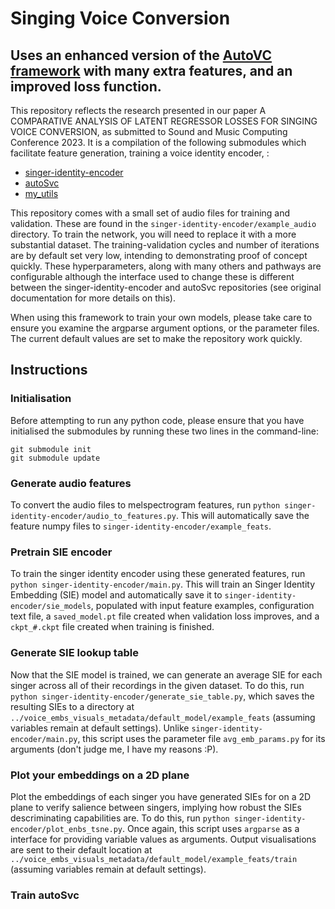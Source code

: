 # Singing Voice Conversion
## Uses an enhanced version of the [AutoVC framework](https://github.com/auspicious3000/autovc) with many extra features, and an improved loss function.

This repository reflects the research presented in our paper A COMPARATIVE ANALYSIS OF LATENT REGRESSOR LOSSES FOR SINGING VOICE CONVERSION, as submitted to Sound and Music Computing Conference 2023. It is a compilation of the following submodules which facilitate feature generation, training a voice identity encoder, :
* [singer-identity-encoder](https://github.com/Trebolium/singer-identity-encoder)
* [autoSvc](https://github.com/Trebolium/autoSvc)
* [my_utils](https://github.com/Trebolium/my_utils)

This repository comes with a small set of audio files for training and validation. These are found in the ```singer-identity-encoder/example_audio``` directory. To train the network, you will need to replace it with a more substantial dataset. The training-validation cycles and number of iterations are by default set very low, intending to demonstrating proof of concept quickly. These hyperparameters, along with many others and pathways are configurable although the interface used to change these is different between the singer-identity-encoder and autoSvc repositories (see original documentation for more details on this).

When using this framework to train your own models, please take care to ensure you examine the argparse argument options, or the parameter files. The current default values are set to make the repository work quickly.

## Instructions

### Initialisation

Before attempting to run any python code, please ensure that you have initialised the submodules by running these two lines in the command-line:

```
git submodule init
git submodule update
```
### Generate audio features

To convert the audio files to melspectrogram features, run ```python singer-identity-encoder/audio_to_features.py```. This will automatically save the feature numpy files to ```singer-identity-encoder/example_feats```.

### Pretrain SIE encoder

To train the singer identity encoder using these generated features, run ```python singer-identity-encoder/main.py```. This will train an Singer Identity Embedding (SIE) model and automatically save it to ```singer-identity-encoder/sie_models```, populated with input feature examples, configuration text file, a ```saved_model.pt``` file created when validation loss improves, and a ```ckpt_#.ckpt``` file created when training is finished.

### Generate SIE lookup table

Now that the SIE model is trained, we can generate an average SIE for each singer across all of their recordings in the given dataset. To do this, run ```python singer-identity-encoder/generate_sie_table.py```, which saves the resulting SIEs to a directory at ```../voice_embs_visuals_metadata/default_model/example_feats``` (assuming variables remain at default settings). Unlike ```singer-identity-encoder/main.py```, this script uses the parameter file ```avg_emb_params.py``` for its arguments (don't judge me, I have my reasons :P).

### Plot your embeddings on a 2D plane

Plot the embeddings of each singer you have generated SIEs for on a 2D plane to verify salience between singers, implying how robust the SIEs descriminating capabilities are. To do this, run ```python singer-identity-encoder/plot_enbs_tsne.py```. Once again, this script uses ```argparse``` as a interface for providing variable values as arguments. Output visualisations are sent to their default location at ```../voice_embs_visuals_metadata/default_model/example_feats/train``` (assuming variables remain at default settings).

### Train autoSvc

